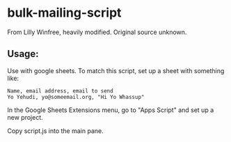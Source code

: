 # bulk-mailing-script

From Lilly Winfree, heavily modified. Original source unknown. 

## Usage: 

Use with google sheets. To match this script, set up a sheet with something like: 

```
Name, email address, email to send
Yo Yehudi, yo@someemail.org, "Hi Yo Whassup"
```

In the Google Sheets Extensions menu, go to "Apps Script" and set up a new project. 

Copy script.js into the main pane. 
